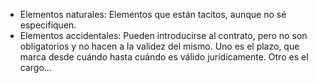 + Elementos naturales: Elementos que están tacitos, aunque no sé especifiquen.
+ Elementos accidentales: Pueden introducirse al contrato, pero no son obligatorios y no hacen a la validez del mismo. Uno es el plazo, que marca desde cuándo hasta cuándo es válido jurídicamente. Otro es el cargo...